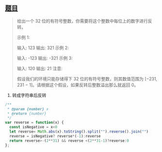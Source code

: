 ## [题目](https://leetcode-cn.com/problems/reverse-integer)



> 给出一个 32 位的有符号整数，你需要将这个整数中每位上的数字进行反转。
>
> 示例 1:
>
> 输入: 123
> 输出: 321
>  示例 2:
>
> 输入: -123
> 输出: -321
> 示例 3:
>
> 输入: 120
> 输出: 21
> 注意:
>
> 假设我们的环境只能存储得下 32 位的有符号整数，则其数值范围为 [−231,  231 − 1]。请根据这个假设，如果反转后整数溢出那么就返回 0。
>



1. 转成字符串后反转


```javascript
/**
 * @param {number} x
 * @return {number}
 */
var reverse = function(x) {
  const isNegative = x<0
  let reverse= Math.abs(x).toString().split("").reverse().join("")
  reverse = isNegative? reverse*(-1):reverse
  return reverse>-(2**31) && reverse <(2**31-1)?reverse:0
};
```

